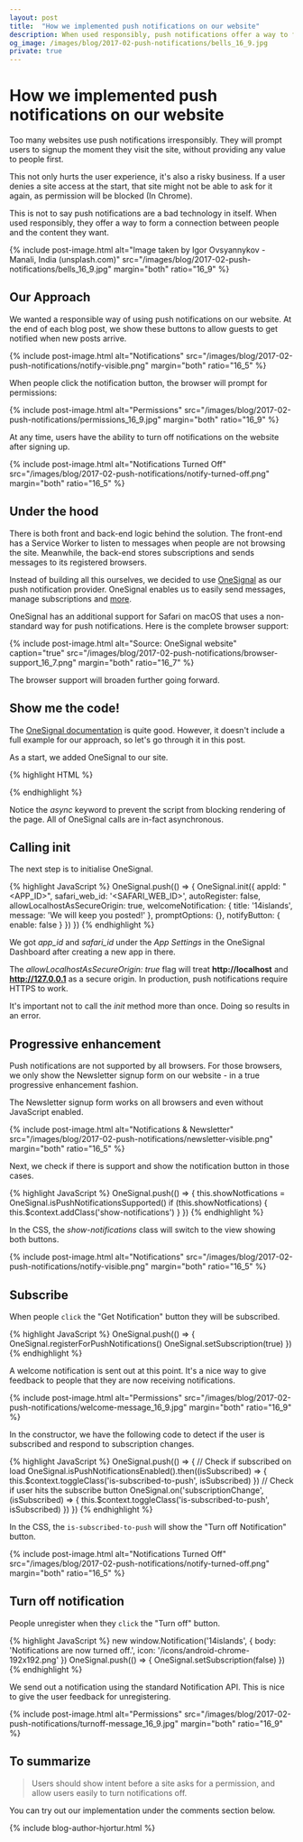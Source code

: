 ```yaml
---
layout: post
title:  "How we implemented push notifications on our website"
description: When used responsibly, push notifications offer a way to form a connection between people and the content they want.
og_image: /images/blog/2017-02-push-notifications/bells_16_9.jpg
private: true
---
```


# How we implemented push notifications on our website

Too many websites use push notifications irresponsibly. They will prompt users to signup the moment they visit the site, without providing any value to people first.

This not only hurts the user experience, it's also a risky business. If a user denies a site access at the start, that site might not be able to ask for it again, as permission will be blocked (In Chrome).

This is not to say push notifications are a bad technology in itself. When used responsibly, they offer a way to form a connection between people and the content they want.

{% include post-image.html alt="Image taken by Igor Ovsyannykov - Manali, India (unsplash.com)" src="/images/blog/2017-02-push-notifications/bells_16_9.jpg" margin="both" ratio="16_9" %}

## Our Approach

We wanted a responsible way of using push notifications on our website. At the end of each blog post, we show these buttons to allow guests to get notified when new posts arrive.

{% include post-image.html alt="Notifications" src="/images/blog/2017-02-push-notifications/notify-visible.png" margin="both" ratio="16_5" %}

When people click the notification button, the browser will prompt for permissions:

{% include post-image.html alt="Permissions" src="/images/blog/2017-02-push-notifications/permissions_16_9.jpg" margin="both" ratio="16_9" %}

At any time, users have the ability to turn off notifications on the website after signing up.

{% include post-image.html alt="Notifications Turned Off" src="/images/blog/2017-02-push-notifications/notify-turned-off.png" margin="both" ratio="16_5" %}

## Under the hood

There is both front and back-end logic behind the solution. The front-end has a Service Worker to listen to messages when people are not browsing the site. Meanwhile, the back-end stores subscriptions and sends messages to its registered browsers.

Instead of building all this ourselves, we decided to use [OneSignal](https://onesignal.com/) as our push notification provider. OneSignal enables us to easily send messages, manage subscriptions and [more](https://documentation.onesignal.com/docs#section-why-should-i-use-onesignal-).

OneSignal has an additional support for Safari on macOS that uses a non-standard way for push notifications. Here is the complete browser support:

{% include post-image.html alt="Source: OneSignal website" caption="true" src="/images/blog/2017-02-push-notifications/browser-support_16_7.png" margin="both" ratio="16_7" %}

The browser support will broaden further going forward.

## Show me the code!

The [OneSignal documentation](https://documentation.onesignal.com/docs/web-push-setup) is quite good. However, it doesn't include a full example for our approach, so let's go through it in this post.

As a start, we added OneSignal to our site.

{% highlight HTML %}
<script src="https://cdn.onesignal.com/sdks/OneSignalSDK.js" async></script>
<script>
var OneSignal = window.OneSignal || [];
</script>
{% endhighlight %}

Notice the *async* keyword to prevent the script from blocking rendering of the page. All of OneSignal calls are in-fact asynchronous.

## Calling init

The next step is to initialise OneSignal.

{% highlight JavaScript %}
OneSignal.push(() => {
  OneSignal.init({
    appId: "<APP_ID>",
    safari_web_id: '<SAFARI_WEB_ID>',
    autoRegister: false,
    allowLocalhostAsSecureOrigin: true,
    welcomeNotification: {
      title: '14islands',
      message: 'We will keep you posted!'
    },
    promptOptions: {},
    notifyButton: { enable: false }
  })
})
{% endhighlight %}

We got *app_id* and *safari_id* under the *App Settings* in the OneSignal Dashboard after creating a new app in there.

The *allowLocalhostAsSecureOrigin: true* flag will treat **http://localhost** and **http://127.0.0.1** as a secure origin. In production, push notifications require HTTPS to work.

It's important not to call the *init* method more than once. Doing so results in an error.


## Progressive enhancement

Push notifications are not supported by all browsers. For those browsers, we only show the Newsletter signup form on our website - in a true progressive enhancement fashion.

The Newsletter signup form works on all browsers and even without JavaScript enabled.

{% include post-image.html alt="Notifications & Newsletter" src="/images/blog/2017-02-push-notifications/newsletter-visible.png" margin="both" ratio="16_5" %}

Next, we check if there is support and show the notification button in those cases.

{% highlight JavaScript %}
OneSignal.push(() => {
	this.showNotfications = OneSignal.isPushNotificationsSupported()
	if (this.showNotfications) {
		this.$context.addClass('show-notifications')
	}
})
{% endhighlight %}

In the CSS, the *show-notifications* class will switch to the view showing both buttons.

{% include post-image.html alt="Notifications" src="/images/blog/2017-02-push-notifications/notify-visible.png" margin="both" ratio="16_5" %}

## Subscribe

When people `click` the "Get Notification" button they will be subscribed.

{% highlight JavaScript %}
OneSignal.push(() => {
	OneSignal.registerForPushNotifications()
	OneSignal.setSubscription(true)
})
{% endhighlight %}

A welcome notification is sent out at this point. It's a nice way to give feedback to people that they are now receiving notifications.

{% include post-image.html alt="Permissions" src="/images/blog/2017-02-push-notifications/welcome-message_16_9.jpg" margin="both" ratio="16_9" %}

In the constructor, we have the following code to detect if the user is subscribed and respond to subscription changes.

{% highlight JavaScript %}
OneSignal.push(() => {
	// Check if subscribed on load
	OneSignal.isPushNotificationsEnabled().then((isSubscribed) => {
		this.$context.toggleClass('is-subscribed-to-push', isSubscribed)
	})
	// Check if user hits the subscribe button
	OneSignal.on('subscriptionChange', (isSubscribed) => {
		this.$context.toggleClass('is-subscribed-to-push', isSubscribed)
	})
})
{% endhighlight %}

In the CSS, the `is-subscribed-to-push` will show the "Turn off Notification" button.

{% include post-image.html alt="Notifications Turned Off" src="/images/blog/2017-02-push-notifications/notify-turned-off.png" margin="both" ratio="16_5" %}

## Turn off notification

People unregister when they `click` the "Turn off" button.

{% highlight JavaScript %}
new window.Notification('14islands', {
	body: 'Notifications are now turned off.',
	icon: '/icons/android-chrome-192x192.png'
})
OneSignal.push(() => {
	OneSignal.setSubscription(false)
})
{% endhighlight %}

We send out a notification using the standard Notification API. This is nice to give the user feedback for unregistering.

{% include post-image.html alt="Permissions" src="/images/blog/2017-02-push-notifications/turnoff-message_16_9.jpg" margin="both" ratio="16_9" %}

## To summarize

> Users should show intent before a site asks for a permission, and allow users easily to turn notifications off.

You can try out our implementation under the comments section below.

{% include blog-author-hjortur.html %}
